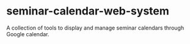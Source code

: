 # seminar-calendar-web-system
A collection of tools to display and manage seminar calendars through Google calendar.
